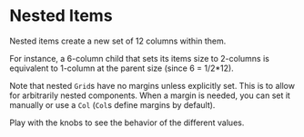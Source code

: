 # Nested Items

Nested items create a new set of 12 columns within them.

For instance, a 6-column child that sets its items size to 2-columns is equivalent to 1-column at the parent size (since 6 = 1/2*12).

Note that nested `Grid`s have no margins unless explicitly set. This is to allow for arbitrarily nested components. When a margin is needed, you can set it manually or use a `Col` (`Col`s define margins by default).

Play with the knobs to see the behavior of the different values.
